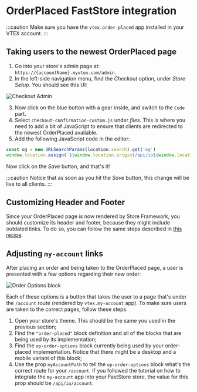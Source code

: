 # OrderPlaced FastStore integration

:::caution 
Make sure you have the `vtex.order-placed` app installed in your VTEX account.
:::

## Taking users to the newest OrderPlaced page

1. Go into your store's admin page at: `https://{accountName}.myvtex.com/admin`.
2. In the left-side navigation menu, find the *Checkout* option, under *Store Setup*. You should see this UI:
    
  ![Checkout Admin](/img/how-to-guides/checkout-admin.png)
    
3. Now click on the blue button with a gear inside, and switch to the `Code` part.
4. Select `checkout-confirmation-custom.js` under *files*. This is where you need to add a bit of JavaScript to ensure that clients are redirected to the newest OrderPlaced available.
5. Add the following JavaScript code in the editor:

  ```jsx
  const og = new URLSearchParams(location.search).get('og')
  window.location.assign(`${window.location.origin}/api/io${window.location.pathname}?og=${og}`)
  ```
    
  Now click on the *Save* button, and that's it!
    
  :::caution 
  Notice that as soon as you hit the *Save* button, this change will be live to all clients.
  :::


## Customizing Header and Footer

Since your OrderPlaced page is now rendered by Store Framework, you should customize its header and footer, because they might include outdated links. To do so, you can follow the same steps described in [this recipe](https://developers.vtex.com/vtex-developer-docs/docs/vtex-io-documentation-customizing-the-header-and-footer-blocks-by-page).

## Adjusting `my-account` links

After placing an order and being taken to the OrderPlaced page, a user is presented with a few options regarding their new order:

![Order Options block](/img/how-to-guides/op-order-options.png)

Each of these options is a button that takes the user to a page that's under the `/account` route (rendered by `vtex.my-account` app). To make sure users are taken to the correct pages, follow these steps.

1. Open your store's theme. This should be the same you used in the previous section;
2. Find the `"order-placed"` block definition and all of the blocks that are being used by its implementation;
3. Find the `op-order-options` block currently being used by your order-placed implementation. Notice that there might be a desktop and a mobile variant of this block;
4. Use the prop `myAccountPath` to tell the `op-order-options` block what's the correct route for your `/account`. If you followed the tutorial on how to integrate the `my-account` app into your FastStore store, the value for this prop should be `/api/io/account`.

